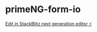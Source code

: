 # primeNG-form-io

[Edit in StackBlitz next generation editor ⚡️](https://stackblitz.com/~/github.com/vungho/primeNG-form-io)